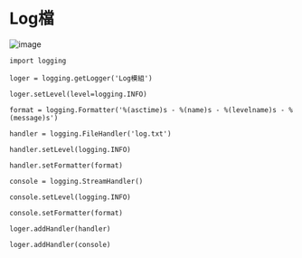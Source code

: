 # Log檔
![image](https://user-images.githubusercontent.com/112489587/204212454-e3a400e8-dab8-4507-93e8-41a396cc4c62.png)


    import logging

    loger = logging.getLogger('Log模組')

    loger.setLevel(level=logging.INFO)

    format = logging.Formatter('%(asctime)s - %(name)s - %(levelname)s - %(message)s')

    handler = logging.FileHandler('log.txt')

    handler.setLevel(logging.INFO)

    handler.setFormatter(format)

    console = logging.StreamHandler()

    console.setLevel(logging.INFO)

    console.setFormatter(format)

    loger.addHandler(handler)

    loger.addHandler(console)



